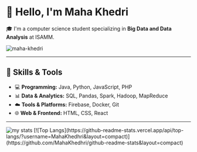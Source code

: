 # 👋 Hello, I'm Maha Khedri

🎓 I'm a computer science student specializing in **Big Data and Data Analysis** at ISAMM.  

<p align="left"> <img src="https://komarev.com/ghpvc/?username=maha-khedri&label=Profile%20views&color=0e75b6&style=flat" alt="maha-khedri" /> </p>

---

## 🔧 Skills & Tools

- 💻 **Programming:** Java, Python, JavaScript, PHP  
- 📊 **Data & Analytics:** SQL, Pandas, Spark, Hadoop, MapReduce  
- ☁️ **Tools & Platforms:** Firebase, Docker, Git  
- 🌐 **Web & Frontend:** HTML, CSS, React  

---
<img alt="my stats" src="https://github-readme-stats.vercel.app/api?username=MahaKhedhri"/>
[![Top Langs](https://github-readme-stats.vercel.app/api/top-langs/?username=MahaKhedhri&layout=compact)](https://github.com/MahaKhedhri/github-readme-stats&layout=compact)
